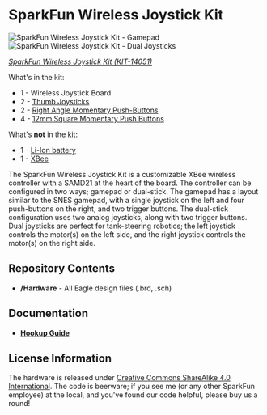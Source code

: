 SparkFun Wireless Joystick Kit
=============================================

![SparkFun Wireless Joystick Kit - Gamepad](https://cdn.sparkfun.com/assets/learn_tutorials/5/7/0/Joystick_Tutorial-01.jpg)
![SparkFun Wireless Joystick Kit - Dual Joysticks](https://cdn.sparkfun.com/assets/learn_tutorials/5/7/0/Joystick_Tutorial-02.jpg)

[*SparkFun Wireless Joystick Kit (KIT-14051)*](https://www.sparkfun.com/products/14051)

What's in the kit:

* 1 - Wireless Joystick Board
* 2 - [Thumb Joysticks](https://www.sparkfun.com/products/9032)
* 2 - [Right Angle Momentary Push-Buttons](https://www.sparkfun.com/products/10791)
* 4 - [12mm Square Momentary Push Buttons](https://www.sparkfun.com/products/9190)

What's **not** in the kit:

* 1 - [Li-Ion battery](https://www.sparkfun.com/products/13851)
* 1 - [XBee](https://www.sparkfun.com/products/8665)

The SparkFun Wireless Joystick Kit is a customizable XBee wireless controller with a SAMD21 at the heart of the board. The controller can be configured in two ways; gamepad or dual-stick. The gamepad has a layout similar to the SNES gamepad, with a single joystick on the left and four push-buttons on the right, and two trigger buttons. The dual-stick configuration uses two analog joysticks, along with two trigger buttons. Dual joysticks are perfect for tank-steering robotics; the left joystick controls the motor(s) on the left side, and the right  joystick controls the motor(s) on the right side.
 
 Repository Contents
-------------------
* **/Hardware** - All Eagle design files (.brd, .sch)

Documentation
-------------------
* [**Hookup Guide**](https://learn.sparkfun.com/tutorials/wireless-joystick-hookup-guide)


License Information
-------------------
The hardware is released under [Creative Commons ShareAlike 4.0 International](https://creativecommons.org/licenses/by-sa/4.0/).
The code is beerware; if you see me (or any other SparkFun employee) at the local, and you've found our code helpful, please buy us a round!
